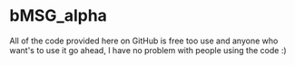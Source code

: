 bMSG_alpha
==========

All of the code provided here on GitHub is free too use and anyone who want's to use it go ahead, I have no problem with people using the code :)
